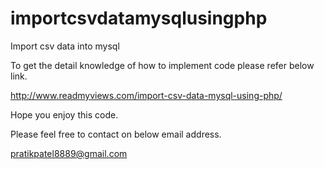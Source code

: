 # importcsvdatamysqlusingphp

Import csv data into mysql

To get the detail knowledge of how to implement code please refer below link.

http://www.readmyviews.com/import-csv-data-mysql-using-php/

Hope you enjoy this code.

Please feel free to contact on below email address.

pratikpatel8889@gmail.com
